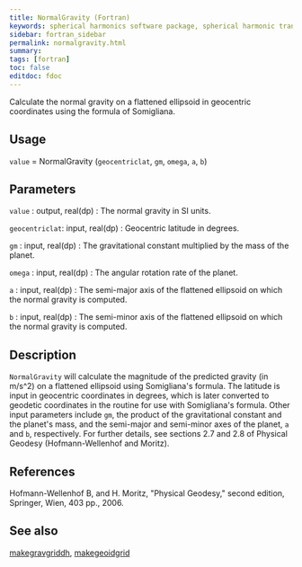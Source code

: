 ```yaml
---
title: NormalGravity (Fortran)
keywords: spherical harmonics software package, spherical harmonic transform, legendre functions, multitaper spectral analysis, fortran, Python, gravity, magnetic field
sidebar: fortran_sidebar
permalink: normalgravity.html
summary:
tags: [fortran]
toc: false
editdoc: fdoc
---
```


Calculate the normal gravity on a flattened ellipsoid in geocentric coordinates using the formula of Somigliana.

## Usage

`value` = NormalGravity (`geocentriclat`, `gm`, `omega`, `a`, `b`)

## Parameters

`value` : output, real(dp)
:   The normal gravity in SI units.

`geocentriclat`: input, real(dp)
:   Geocentric latitude in degrees.

`gm` : input, real(dp) 
:   The gravitational constant multiplied by the mass of the planet.

`omega` : input, real(dp)
:   The angular rotation rate of the planet.

`a` : input, real(dp)
:   The semi-major axis of the flattened ellipsoid on which the normal gravity is computed.

`b` : input, real(dp)
:   The semi-minor axis of the flattened ellipsoid on which the normal gravity is computed.

## Description

`NormalGravity` will calculate the magnitude of the predicted gravity (in m/s^2) on a flattened ellipsoid using Somigliana's formula. The latitude is input in geocentric coordinates in degrees, which is later converted to geodetic coordinates in the routine for use with Somigliana's formula. Other input parameters include `gm`, the product of the gravitational constant and the planet's mass, and the semi-major and semi-minor axes of the planet, `a` and `b`, respectively. For further details, see sections 2.7 and 2.8 of Physical Geodesy (Hofmann-Wellenhof and Moritz).

## References

Hofmann-Wellenhof B, and H. Moritz, "Physical Geodesy," second edition, Springer, Wien, 403 pp., 2006.

## See also

[makegravgriddh](makegravgriddh.html), [makegeoidgrid](makegeoidgrid.html)
